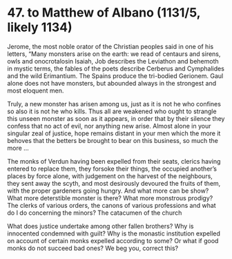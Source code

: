 # 47. to Matthew of Albano \(1131/5, likely 1134\)

Jerome, the most noble orator of the Christian peoples said in one of his letters, “Many monsters arise on the earth: we read of centaurs and sirens, owls and onocrotalosin Isaiah, Job describes the Leviathon and behemoth in mystic terms, the fables of the poets describe Cerberus and Cymphalides and the wild Erimantium. The Spains produce the tri-bodied Gerionem. Gaul alone does not have monsters, but abounded always in the strongest and most eloquent men.

Truly, a new monster has arisen among us, just as it is not he who confines so also it is not he who kills. Thus all are weakened who ought to strangle this unseen monster as soon as it appears, in order that by their silence they confess that no act of evil, nor anything new arise. Almost alone in your singular zeal of justice, hope remains distant in your men which the more it behoves that the betters be brought to bear on this business, so much the more …

The monks of Verdun having been expelled from their seats, clerics having entered to replace them, they forsoke their things, the occupied another’s places by force alone, with judgement on the harvest of the neighbours, they sent away the scyth, and most desirously devoured the fruits of them, with the proper gardeners going hungry. And what more can be show? What more deterstible monster is there? What more monstrous prodigy? The clerks of various orders, the canons of various professions and what do I do concerning the minors? The catacumen of the church

What does justice undertake among other fallen brothers? Why is innocented condemned with guilt? Why is the monastic institution expelled on account of certain monks expelled according to some? Or what if good monks do not succeed bad ones? We beg you, correct this?

